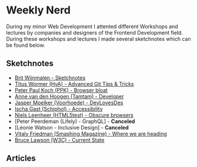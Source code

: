 # Weekly Nerd
During my minor Web Development I attented different Workshops and lectures by companies and designers of the Frontend Development field. During these workshops and lectures I made several sketchnotes which can be found below. 

## Sketchnotes

- [Brit Wijnmalen - Sketchnotes](./weekly-nerds/week-1.md)
- [Titus Wormer (HvA) - Advanced Git Tips & Tricks](./weekly-nerds/week-2.md)
- [Peter Paul Koch (PPK) - Browser bloat](./weekly-nerds/week-3.md)
- [Anne van den Hoogen (Tamtam) - Developer](./weekly-nerds/week-4.md)
- [Jasper Moelker (Voorhoede) - DevLovesDes](./weekly-nerds/week-5.md)
- [Ischa Gast (Schiphol) - Accessibility](./weekly-nerds/week-6.md)
- [Niels Leenheer (HTML5test) - Obscure browsers](./weekly-nerds/week-7.md)
- [Peter Peerdeman (Lifely) - GraphQL] - __Canceled__
- [Léonie Watson - Inclusive Design] - __Canceled__
- [Vitaly Friedman (Smashing Magazine) - Where we are heading](./weekly-nerds/week-11.md)
- [Bruce Lawson (W3C) - Current State](./weekly-nerds/week-12.md)

## Articles
